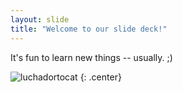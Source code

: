 ```yaml
---
layout: slide
title: "Welcome to our slide deck!"
---
```


It's fun to learn new things -- usually. ;)

![luchadortocat](https://octodex.github.com/images/luchadortocat.png)
{: .center}
